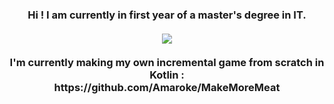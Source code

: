 <h3 align="center">
   Hi ! I am currently in first year of a master's degree in IT.
   </br></br>
   <a href="https://github-readme-stats.vercel.app/api/top-langs/?username=Amaroke&layout=compact&hide_title=true&theme=transparent&langs_count=10&hide=Standard%20ML,Lex,Hack,Shell,Makefile,QMake,Assembly&exclude_repo=ShareCount">
   <img align="center" src="https://github-readme-stats.vercel.app/api/top-langs/?username=Amaroke&layout=compact&hide_title=true&theme=transparent&langs_count=10&hide=Standard%20ML,Lex,Hack,Shell,Makefile,QMake,Assembly&exclude_repo=ShareCount" />
   </a>
   <br><br>I'm currently making my own incremental game from scratch in Kotlin :<br> https://github.com/Amaroke/MakeMoreMeat
</h3>
